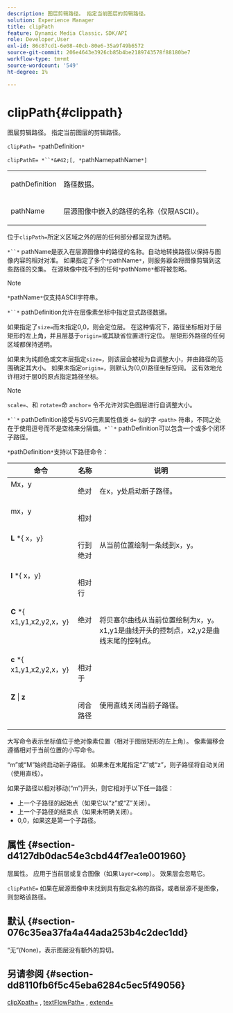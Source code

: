 ```yaml
---
description: 图层剪辑路径。 指定当前图层的剪辑路径。
solution: Experience Manager
title: clipPath
feature: Dynamic Media Classic，SDK/API
role: Developer,User
exl-id: 86c87cd1-6e08-40cb-80e6-35a9f49b6572
source-git-commit: 206e4643e3926cb85b4be2189743578f88180be7
workflow-type: tm+mt
source-wordcount: '549'
ht-degree: 1%

---
```


# clipPath{#clippath}

图层剪辑路径。 指定当前图层的剪辑路径。

`clipPath= *`pathDefinition`*`

`clipPathE= *``*&#42;[, *`pathNamepathName`*]`

<table id="simpletable_275E2A5FAB804C6388BD110D2ACA3C82"> 
 <tr class="strow"> 
  <td class="stentry"> <p><span class="codeph"> <span class="varname"> pathDefinition</span> </span> </p> </td> 
  <td class="stentry"> <p>路径数据。 </p></td> 
 </tr> 
 <tr class="strow"> 
  <td class="stentry"> <p><span class="codeph"> <span class="varname"> pathName</span></span> </p> </td> 
  <td class="stentry"> <p>层源图像中嵌入的路径的名称（仅限ASCII）。 </p></td> 
 </tr> 
</table>

位于`clipPath=`所定义区域之外的层的任何部分都呈现为透明。

`*``*` pathName是嵌入在层源图像中的路径的名称。自动地转换路径以保持与图像内容的相对对准。 如果指定了多个`*`pathName`*`，则服务器会将图像剪辑到这些路径的交集。 在源映像中找不到的任何`*`pathName`*`都将被忽略。

>[!NOTE]
>
>`*`pathName`*`仅支持ASCII字符串。

`*``*` pathDefinition允许在层像素坐标中指定显式路径数据。

如果指定了`size=`而未指定0,0，则会定位层。 在这种情况下，路径坐标相对于层矩形的左上角，并且层基于`origin=`或其缺省位置进行定位。 层矩形外路径的任何区域都保持透明。

如果未为纯颜色或文本层指定`size=`，则该层会被视为自调整大小，并由路径的范围确定其大小。 如果未指定`origin=`，则默认为(0,0)路径坐标空间。 这有效地允许相对于层0的原点指定路径坐标。

>[!NOTE]
>
>`scale=`、和 `rotate=`命 `anchor=` 令不允许对实色图层进行自调整大小。

`*``*` pathDefinition接受与SVG元素属性值类 `d=` 似的字 `<path>` 符串，不同之处在于使用逗号而不是空格来分隔值。`*``*` pathDefinition可以包含一个或多个闭环子路径。

`*`pathDefinition`*`支持以下路径命令：

<table id="table_A74DD7A48B1C417D9D4BA46BECEAB981"> 
 <thead> 
  <tr> 
   <th class="entry"> <b> 命令</b> </th> 
   <th class="entry"> <b> 名称</b> </th> 
   <th class="entry"> <b> 说明</b> </th> 
  </tr> 
 </thead>
 <tbody> 
  <tr valign="top"> 
   <td> <b> </b> <span class="varname"> Mx，y</span> </td> 
   <td> <p> 绝对 </p> </td> 
   <td> <p> 在x，y处启动新子路径。 </p> </td> 
  </tr> 
  <tr valign="top"> 
   <td> <b> </b> <span class="varname"> mx，y</span> </td> 
   <td> <p> 相对 </p> </td> 
  </tr> 
  <tr valign="top"> 
   <td> <b> L</b> *{<span class="varname"> x，y</span>} </td> 
   <td> <p> 行到绝对 </p> </td> 
   <td> <p> 从当前位置绘制一条线到x，y。 </p> </td> 
  </tr> 
  <tr valign="top"> 
   <td> <b> l</b> *{<span class="varname"> x，y</span>} </td> 
   <td> <p> 相对行 </p> </td> 
  </tr> 
  <tr valign="top"> 
   <td> <b> C</b> *{<span class="varname"> x1,y1,x2,y2,x，y</span>} </td> 
   <td> <p> 绝对 </p> </td> 
   <td> <p> 将贝塞尔曲线从当前位置绘制为x，y。x1,y1是曲线开头的控制点，x2,y2是曲线末尾的控制点。 </p> </td> 
  </tr> 
  <tr valign="top"> 
   <td> <b> c</b> *{<span class="varname"> x1,y1,x2,y2,x，y</span>} </td> 
   <td> <p> 相对于 </p> </td> 
  </tr> 
  <tr valign="top"> 
   <td> <b> Z</b>  |  <b>z</b> </td> 
   <td> <p> 闭合路径 </p> </td> 
   <td> <p> 使用直线关闭当前子路径。 </p> </td> 
  </tr> 
 </tbody> 
</table>

大写命令表示坐标值位于绝对像素位置（相对于图层矩形的左上角）。 像素偏移会遵循相对于当前位置的小写命令。

“m”或“M”始终启动新子路径。 如果未在末尾指定“Z”或“z”，则子路径将自动关闭（使用直线）。

如果子路径以相对移动(“m”)开头，则它相对于以下任一路径：

* 上一个子路径的起始点（如果它以“z”或“Z”关闭）。
* 上一个子路径的结束点（如果未明确关闭）。
* 0,0，如果这是第一个子路径。

## 属性 {#section-d4127db0dac54e3cbd44f7ea1e001960}

层属性。 应用于当前层或复合图像（如果`layer=comp`）。 效果层会忽略它。

`clipPathE=` 如果在层源图像中未找到具有指定名称的路径，或者层源不是图像，则忽略该路径。

## 默认 {#section-076c35ea37fa4a44ada253b4c2dec1dd}

“无”(None)，表示图层没有额外的剪切。

## 另请参阅 {#section-dd8110fb6f5c45eba6284c5ec5f49056}

[clipXpath=](../../../../../is-api/http-ref/image-serving-api-ref/c-http-protocol-reference/c-command-reference/r-clipxpath.md#reference-17e5e4da3e044943af8f963f58a45f53) ,  [textFlowPath=](../../../../../is-api/http-ref/image-serving-api-ref/c-http-protocol-reference/c-command-reference/r-textflowpath.md#reference-0b8d9493d71342f0b6a64a6d221584ef) ,  [extend=](../../../../../is-api/http-ref/image-serving-api-ref/c-http-protocol-reference/c-command-reference/r-extend.md#reference-7e9156beb285459d830e2d56782a74ac)
